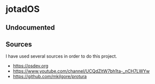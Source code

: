 # jotadOS

## Undocumented

## Sources
I have used several sources in order to do this project.
- https://osdev.org
- https://www.youtube.com/channel/UCQdZltW7bh1ta-_nCH7LWYw
- https://github.com/mkilgore/protura
